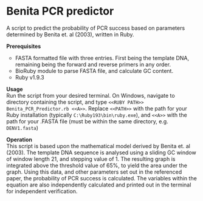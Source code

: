 Benita PCR predictor
==============

A script to predict the probability of PCR success based on parameters determined by Benita et. al (2003), written in Ruby.

**Prerequisites** <br>
<ul type="circle">
<li>FASTA formatted file with three entries. First being the template DNA, remaining being the forward and reverse primers in any order.</li>
<li>BioRuby module to parse FASTA file, and calculate GC content.</li>
<li> Ruby v1.9.3</li>
</ul>

**Usage**<br>
Run the script from your desired terminal. On Windows, navigate to directory containing the script, and type ```<<RUBY PATH>> Benita_PCR_Predictor.rb <<A>>```. Replace ```<<PATH>>``` with the path for your Ruby installation (typically ```C:\Ruby193\bin\ruby.exe```), and ```<<A>>``` with the path for your .FASTA file (must be within the same directory, e.g. ```DENV1.fasta```)

**Operation**<br>
This script is based upon the mathematical model derived by Benita et. al (2003). The template DNA sequence is analysed using a sliding GC window of window length 21, and stepping value of 1. The resulting graph is integrated above the threshold value of 65%, to yield the area under the graph. Using this data, and other parameters set out in the referenced paper, the probability of PCR success is calculated. The variables within the equation are also independently calculated and printed out in the terminal for independent verification.
